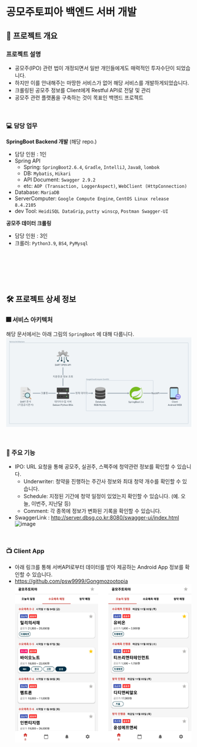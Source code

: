 # 공모주토피아 백엔드 서버 개발

## 📙 프로젝트 개요
### 프로젝트 설명
- 공모주(IPO) 관련 법이 개정되면서 일반 개인들에게도 매력적인 투자수단이 되었습니다.
- 하지만 이를 안내해주는 마땅한 서비스가 없어 해당 서비스를 개발하게되었습니다.
- 크롤링된 공모주 정보를 Client에게 Restful API로 전달 및 관리
- 공모주 관련 플랫폼을 구축하는 것이 목표인 백엔드 프로젝트

<br/>

### 💻 담당 업무

**SpringBoot Backend 개발** (해당 repo.)

- 담당 인원 : 1인
- Spring API
  - Spring: `SpringBoot2.6.4`, `Gradle`, `IntelliJ`, `Java8`, `lombok`
  - DB: `Mybatis`, `Hikari`
  - API Document: `Swagger 2.9.2`
  - etc: `AOP (Transaction, LoggerAspect)`, `WebClient (HttpConnection)`
- Database: `MariaDB`
- ServerComputer: `Google Compute Engine`, `CentOS Linux release 8.4.2105`
- dev Tool: `HeidiSQL DataGrip`, `putty winscp`, `Postman Swagger-UI`


**공모주 데이터 크롤링**

- 담당 인원 : 3인
- 크롤러: `Python3.9`, `BS4`, `PyMysql`

<br/>

<br/><br/><br/>


## 🛠 프로젝트 상세 정보
### 🎆 서비스 아키텍처
해당 문서에서는 아래 그림의 `SpringBoot` 에 대해 다룹니다.
![img.png](readme_file/img.png)

<br/>

### 🤔 주요 기능
- IPO: URL 요청을 통해 공모주, 실권주, 스펙주에 청약관련 정보를 확인할 수 있습니다.
  - Underwriter: 청약을 진행하는 주간사 정보와 최대 청약 개수를 확인할 수 있습니다.
  - Schedule: 지정된 기간에 청약 일정이 있었는지 확인할 수 있습니다. (예. 오늘, 이번주, 지난달 등)
  - Comment: 각 종목에 정보가 변화된 기록을 확인할 수 있습니다.
- SwaggerLink : http://server.dbsg.co.kr:8080/swagger-ui/index.html
![image](https://user-images.githubusercontent.com/10378777/199421203-2ff4fbfa-ab3e-41ad-af3f-ce7c2ab07b83.png)


<br/>

### 📺 Client App
- 아래 링크를 통해 서버API로부터 데이터를 받아 제공하는 Android App 정보를 확인할 수 있습니다. 
- https://github.com/psw9999/Gongmozootopia
![img.png](readme_file/img_android_exam.png)

<!--
### 고민한점

### 배운점
-->



